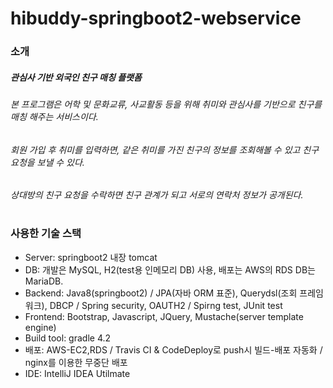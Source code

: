 # hibuddy-springboot2-webservice
### 소개
##### 관심사 기반 외국인 친구 매칭 플랫폼
###### 본 프로그램은 어학 및 문화교류, 사교활동 등을 위해 취미와 관심사를 기반으로 친구를 매칭 해주는 서비스이다.
###### 회원 가입 후 취미를 입력하면, 같은 취미를 가진 친구의 정보를 조회해볼 수 있고 친구 요청을 보낼 수 있다.
###### 상대방의 친구 요청을 수락하면 친구 관계가 되고 서로의 연락처 정보가 공개된다.

#
### 사용한 기술 스택
* Server: springboot2 내장 tomcat
* DB: 개발은 MySQL, H2(test용 인메모리 DB) 사용,  배포는 AWS의 RDS DB는 MariaDB.
* Backend: Java8(springboot2) / JPA(자바 ORM 표준), Querydsl(조회 프레임워크), DBCP / Spring security, OAUTH2 / Spirng test, JUnit test
* Frontend: Bootstrap, Javascript, JQuery, Mustache(server template engine)
* Build tool: gradle 4.2
* 배포: AWS-EC2,RDS / Travis CI & CodeDeploy로 push시 빌드-배포 자동화 / nginx를 이용한 무중단 배포
* IDE: IntelliJ IDEA Utilmate

